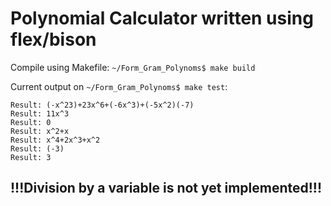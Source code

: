 # **Polynomial Calculator written using flex/bison**
Compile using Makefile: ```~/Form_Gram_Polynoms$ make build```

Current output on ```~/Form_Gram_Polynoms$ make test```:
```
Result: (-x^23)+23x^6+(-6x^3)+(-5x^2)(-7)
Result: 11x^3 
Result: 0
Result: x^2+x 
Result: x^4+2x^3+x^2 
Result: (-3)
Result: 3
```
## **!!!Division by a variable is not yet implemented!!!**